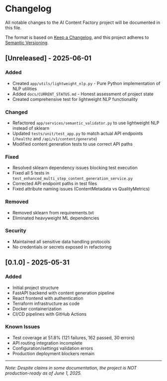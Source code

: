 # Changelog

All notable changes to the AI Content Factory project will be documented in this file.

The format is based on [Keep a Changelog](https://keepachangelog.com/en/1.0.0/),
and this project adheres to [Semantic Versioning](https://semver.org/spec/v2.0.0.html).

## [Unreleased] - 2025-06-01

### Added
- Created `app/utils/lightweight_nlp.py` - Pure Python implementation of NLP utilities
- Added `docs/CURRENT_STATUS.md` - Honest assessment of project state
- Created comprehensive test for lightweight NLP functionality

### Changed
- Refactored `app/services/semantic_validator.py` to use lightweight NLP instead of sklearn
- Updated `tests/unit/test_app.py` to match actual API endpoints (`/healthz` and `/api/v1/content/generate`)
- Modified content generation tests to use correct API paths

### Fixed
- Resolved sklearn dependency issues blocking test execution
- Fixed all 5 tests in `test_enhanced_multi_step_content_generation_service.py`
- Corrected API endpoint paths in test files
- Fixed attribute naming issues (ContentMetadata vs QualityMetrics)

### Removed
- Removed sklearn from requirements.txt
- Eliminated heavyweight ML dependencies

### Security
- Maintained all sensitive data handling protocols
- No credentials or secrets exposed in refactoring

## [0.1.0] - 2025-05-31

### Added
- Initial project structure
- FastAPI backend with content generation pipeline
- React frontend with authentication
- Terraform infrastructure as code
- Docker containerization
- CI/CD pipelines with GitHub Actions

### Known Issues
- Test coverage at 51.8% (121 failures, 162 passed, 30 errors)
- API routing integration incomplete
- Configuration/settings validation errors
- Production deployment blockers remain

---

*Note: Despite claims in some documentation, the project is NOT production-ready as of June 1, 2025.*
